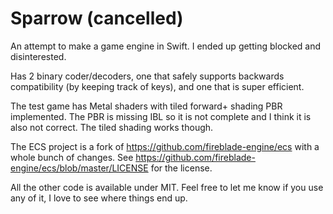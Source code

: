 # Sparrow (cancelled)

An attempt to make a game engine in Swift. I ended up getting blocked and disinterested.

Has 2 binary coder/decoders, one that safely supports backwards compatibility (by keeping track of keys), and one that is super efficient.

The test game has Metal shaders with tiled forward+ shading PBR implemented. The PBR is missing IBL so it is not complete and I think it is also not correct. The tiled shading works though.

The ECS project is a fork of https://github.com/fireblade-engine/ecs with a whole bunch of changes. See https://github.com/fireblade-engine/ecs/blob/master/LICENSE for the license.

All the other code is available under MIT. Feel free to let me know if you use any of it, I love to see where things end up.
